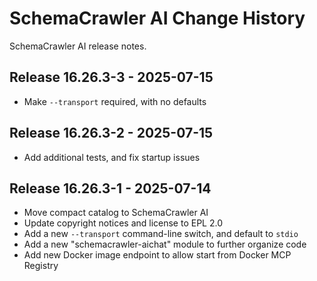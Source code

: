 # SchemaCrawler AI Change History

SchemaCrawler AI release notes.

<a name="v16.26.3-3"></a>
## Release 16.26.3-3 - 2025-07-15

- Make `--transport` required, with no defaults


<a name="v16.26.3-2"></a>
## Release 16.26.3-2 - 2025-07-15

- Add additional tests, and fix startup issues


<a name="v16.26.3-1"></a>
## Release 16.26.3-1 - 2025-07-14

- Move compact catalog to SchemaCrawler AI
- Update copyright notices and license to EPL 2.0
- Add a new `--transport` command-line switch, and default to `stdio`
- Add a new "schemacrawler-aichat" module to further organize code
- Add new Docker image endpoint to allow start from Docker MCP Registry
